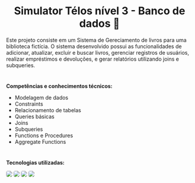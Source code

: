 <h1 align=center>Simulator Télos nível 3 - Banco de dados 🚀</h1>

Este projeto consiste em um Sistema de Gereciamento de livros para uma biblioteca fictícia. O sistema desenvolvido possui as funcionalidades de adicionar, atualizar, excluir e buscar livros, gerenciar registros de usuários, realizar empréstimos e devoluções, e gerar relatórios utilizando joins e subqueries.

#

__Competências e conhecimentos técnicos:__

- Modelagem de dados
- Constraints
- Relacionamento de tabelas
- Queries básicas
- Joins
- Subqueries
- Functions e Procedures
- Aggregate Functions

#

__Tecnologias utilizadas:__

<div>
<img src="https://img.shields.io/badge/Miro-F7C922?style=for-the-badge&logo=Miro&logoColor=050036" style="border-radius:4px"/>
<img src="https://img.shields.io/badge/dbeaver-382923?style=for-the-badge&logo=dbeaver&logoColor=white" style="border-radius:4px"/>
<img src="https://img.shields.io/badge/Microsoft_SQL_Server-CC2927?style=for-the-badge&logo=microsoft-sql-server&logoColor=white" style="border-radius:4px"/>
<img src="https://img.shields.io/badge/Visual%20Studio%20Code-0078d7.svg?style=for-the-badge&logo=visual-studio-code&logoColor=white" style="border-radius:4px"/>

#
